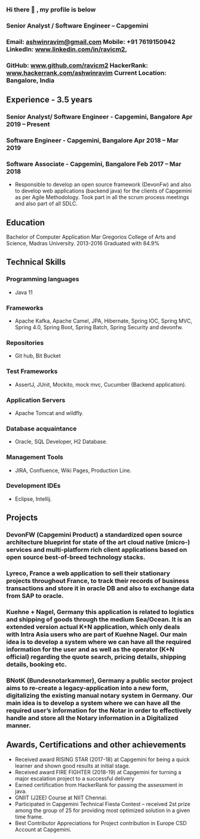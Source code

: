 ### Hi there 👋 , my profile is below

<!--
**ravicm2/ravicm2** is a ✨ _special_ ✨ repository because its `README.md` (this file) appears on your GitHub profile.

Here are some ideas to get you started:

- 🔭 I’m currently working on ...
- 🌱 I’m currently learning ...
- 👯 I’m looking to collaborate on ...
- 🤔 I’m looking for help with ...
- 💬 Ask me about ...
- 📫 How to reach me: ...
- 😄 Pronouns: ...
- ⚡ Fun fact: ...
-->

### Senior Analyst / Software Engineer – Capgemini
### Email: ashwinravim@gmail.com Mobile: +91 7619150942 LinkedIn: www.linkedin.com/in/ravicm2,
### GitHub: www.github.com/ravicm2 HackerRank: www.hackerrank.com/ashwinravim Current Location: Bangalore, India

## Experience - 3.5 years
### Senior Analyst/ Software Engineer - Capgemini, Bangalore Apr 2019 – Present
### Software Engineer - Capgemini, Bangalore Apr 2018 – Mar 2019
### Software Associate - Capgemini, Bangalore Feb 2017 – Mar 2018
  
* Responsible to develop an open source framework (DevonFw) and also to develop web applications (backend java) for the clients of Capgemini as per Agile Methodology. Took part in all the scrum process meetings and also part of all SDLC.

## Education
Bachelor of Computer Application
Mar Gregorios College of Arts and Science, Madras University. 2013-2016
Graduated with 84.9%

## Technical Skills
### Programming languages	
* Java 11
### Frameworks	
* Apache Kafka, Apache Camel, JPA, Hibernate, Spring IOC, Spring MVC, Spring 4.0, Spring Boot, Spring Batch, Spring Security and devonfw.
### Repositories	
* Git hub, Bit Bucket
### Test Frameworks	
* AssertJ, JUnit, Mockito, mock mvc, Cucumber (Backend application).
### Application Servers	
* Apache Tomcat and wildfly.
### Database acquaintance 
* Oracle, SQL Developer, H2 Database.
### Management Tools 	
* JIRA, Confluence, Wiki Pages, Production Line.
### Development IDEs 	
* Eclipse, Intellij.

## Projects
### DevonFW (Capgemini Product) a standardized open source architecture blueprint for state of the art cloud native (micro-) services and multi-platform rich client applications based on open source best-of-breed technology stacks.

### Lyreco, France a web application to sell their stationary projects throughout France, to track their records of business transactions and store it in oracle DB and also to exchange data from SAP to oracle.

### Kuehne + Nagel, Germany this application is related to logistics and shipping of goods through the medium Sea/Ocean. It is an extended version actual K+N application, which only deals with Intra Asia users who are part of Kuehne Nagel. Our main idea is to develop a system where we can have all the required information for the user and as well as the operator (K+N official) regarding the quote search, pricing details, shipping details, booking etc.

### BNotK (Bundesnotarkammer), Germany a public sector project aims to re-create a legacy-application into a new form, digitalizing the existing manual notary system in Germany. Our main idea is to develop a system where we can have all the required user’s information for the Notar in order to effectively handle and store all the Notary information in a Digitalized manner.

## Awards, Certifications and other achievements
*	Received award RISING STAR (2017-18) at Capgemini for being a quick learner and shown good results at initial stage.
*	Received award FIRE FIGHTER (2018-19) at Capgemini for turning a major escalation project to a successful delivery
*	Earned certification from HackerRank for passing the assessment in java.
*	GNIIT (J2EE) Course at NIIT Chennai.
*	Participated in Capgemini Technical Fiesta Contest – received 2st prize among the group of 25 for providing most optimized solution in a given time frame.
*	Best Contributor Appreciations for Project contribution in Europe CSD Account at Capgemini.
